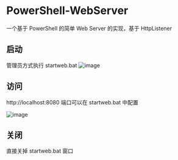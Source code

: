 # PowerShell-WebServer
一个基于 PowerShell 的简单 Web Server 的实现，基于 HttpListener

## 启动 
管理员方式执行 startweb.bat 
![image](http://images.caiyunlin.com/20210508080537.png)

## 访问
http://localhost:8080 端口可以在 startweb.bat 中配置

![image](http://images.caiyunlin.com/20210508080251.png)

## 关闭
直接关掉 startweb.bat 窗口
